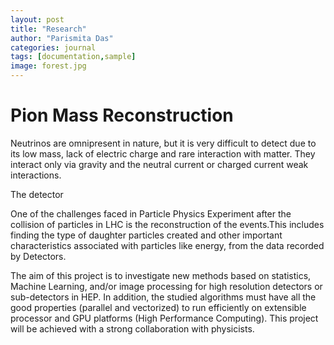 ```yaml
---
layout: post
title: "Research"
author: "Parismita Das"
categories: journal
tags: [documentation,sample]
image: forest.jpg
---
```


# Pion Mass Reconstruction

Neutrinos are omnipresent in nature, but it is very difficult to detect due to its low mass, lack of electric charge and rare interaction with matter. They interact only via gravity and the neutral current or charged current weak interactions.

The detector 


One of the challenges faced in Particle Physics Experiment after the collision of particles in LHC is the reconstruction of the events.This includes finding the type of daughter particles created and other important characteristics associated with particles like energy, from the data recorded by Detectors.

The aim of this project is to investigate new methods based on statistics, Machine Learning, and/or image processing for high resolution detectors or sub-detectors in HEP. In addition, the studied algorithms must have all the good properties (parallel and vectorized) to run efficiently on extensible processor and GPU platforms (High Performance Computing). This project will be achieved with a strong collaboration with physicists.
